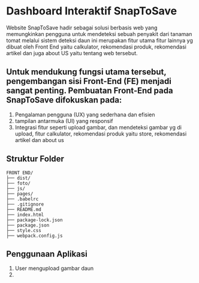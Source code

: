 
# **Dashboard Interaktif SnapToSave**

Website SnapToSave hadir sebagai solusi berbasis web yang memungkinkan pengguna untuk mendeteksi sebuah penyakit dari tanaman tomat melalui sistem deteksi daun ini merupakan fitur utama fitur lainnya yg dibuat oleh Front End yaitu calkulator, rekomendasi produk, rekomendasi artikel dan juga about US yaitu tentang web tersebut. 

## Untuk mendukung fungsi utama tersebut, pengembangan sisi Front-End (FE) menjadi sangat penting. Pembuatan Front-End pada SnapToSave difokuskan pada:

1. Pengalaman pengguna (UX) yang sederhana dan efisien
2. tampilan antarmuka (UI) yang responsif 
3. Integrasi fitur seperti upload gambar, dan mendeteksi gambar yg di upload, fitur calkulator, rekomendasi produk yaitu store, rekomendasi artikel dan about us

## Struktur Folder
   
```
FRONT END/
├── dist/
├── foto/
├── js/
├── pages/
├── .babelrc
├── .gitignore
├── README.md
├── index.html
├── package-lock.json
├── package.json
├── style.css
├── webpack.config.js
```
## Penggunaan Aplikasi
1. User mengupload gambar daun
2. 
